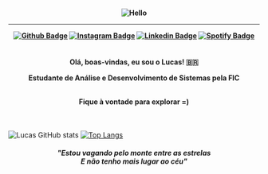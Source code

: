 <h4 align="center">
 
![Hello](https://i.imgur.com/p4vnGAN.gif)

<hr>

[![Github Badge](https://img.shields.io/badge/-Facebook-blue?style=for-the-badge&logo=Facebook&logoColor=white&link=https://github.com/Tarmiel)](https://www.facebook.com/Tarmielll/)
[![Instagram Badge](https://img.shields.io/badge/-instagram-red?style=for-the-badge&logo=instagram&logoColor=white&link=https://github.com/Tarmiel)](https://www.instagram.com/tarmielll/)
[![Linkedin Badge](https://img.shields.io/badge/-Linkedin-blue?style=for-the-badge&logo=Linkedin&logoColor=white&link=https://github.com/Tarmiel)](https://www.linkedin.com/in/tarmiel/)
[![Spotify Badge](https://img.shields.io/badge/-Spotify-3bb34b?style=for-the-badge&logo=Spotify&logoColor=161f16&link=https://github.com/Tarmiel)](https://open.spotify.com/user/Heimdallr0?fbclid=IwAR0vLf9kXegU7iZNCy3IJ1S6vb3sJ6CRRXelpW5tDOG5trSUGZ8SK4-Yjfg)
</h4>

<h4 align="center">
 </br>
Olá, boas-vindas, eu sou o Lucas! 🇧🇷
 
</br>
 
 Estudante de Análise e Desenvolvimento de Sistemas pela FIC
 
 </br>
 Fique à vontade para explorar =)
</h4>

<br>

![Lucas GitHub stats](https://github-readme-stats.vercel.app/api?username=Tarmiel&show_icons=true&theme=tokyonight)
[![Top Langs](https://github-readme-stats.vercel.app/api/top-langs/?username=Tarmiel&layout=compact&theme=tokyonight)](https://github.com/Tarmiel)

<h5 align="center">

_"Estou vagando pelo monte entre as estrelas </br>
E não tenho mais lugar ao céu"_

</h5>
